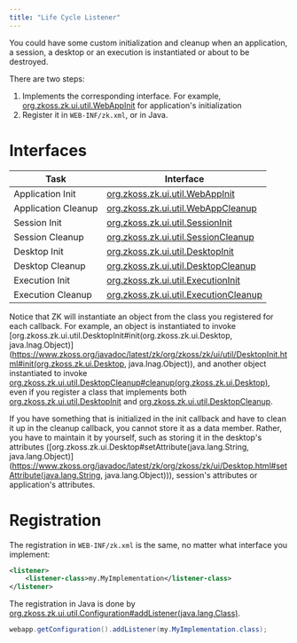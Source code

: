 ```yaml
---
title: "Life Cycle Listener"
---
```




You could have some custom initialization and cleanup when an
application, a session, a desktop or an execution is instantiated or
about to be destroyed.

There are two steps:

1.  Implements the corresponding interface. For example,
    [org.zkoss.zk.ui.util.WebAppInit](https://www.zkoss.org/javadoc/latest/zk/org/zkoss/zk/ui/util/WebAppInit.html)
    for application's initialization
2.  Register it in `WEB-INF/zk.xml`, or in Java.

# Interfaces

| Task                | Interface                                                                 |
|---------------------|---------------------------------------------------------------------------|
| Application Init    | [org.zkoss.zk.ui.util.WebAppInit](https://www.zkoss.org/javadoc/latest/zk/org/zkoss/zk/ui/util/WebAppInit.html)       |
| Application Cleanup | [org.zkoss.zk.ui.util.WebAppCleanup](https://www.zkoss.org/javadoc/latest/zk/org/zkoss/zk/ui/util/WebAppCleanup.html)    |
| Session Init        | [org.zkoss.zk.ui.util.SessionInit](https://www.zkoss.org/javadoc/latest/zk/org/zkoss/zk/ui/util/SessionInit.html)      |
| Session Cleanup     | [org.zkoss.zk.ui.util.SessionCleanup](https://www.zkoss.org/javadoc/latest/zk/org/zkoss/zk/ui/util/SessionCleanup.html)   |
| Desktop Init        | [org.zkoss.zk.ui.util.DesktopInit](https://www.zkoss.org/javadoc/latest/zk/org/zkoss/zk/ui/util/DesktopInit.html)      |
| Desktop Cleanup     | [org.zkoss.zk.ui.util.DesktopCleanup](https://www.zkoss.org/javadoc/latest/zk/org/zkoss/zk/ui/util/DesktopCleanup.html)   |
| Execution Init      | [org.zkoss.zk.ui.util.ExecutionInit](https://www.zkoss.org/javadoc/latest/zk/org/zkoss/zk/ui/util/ExecutionInit.html)    |
| Execution Cleanup   | [org.zkoss.zk.ui.util.ExecutionCleanup](https://www.zkoss.org/javadoc/latest/zk/org/zkoss/zk/ui/util/ExecutionCleanup.html) |

Notice that ZK will instantiate an object from the class you registered
for each callback. For example, an object is instantiated to invoke
[org.zkoss.zk.ui.util.DesktopInit#init(org.zkoss.zk.ui.Desktop, java.lnag.Object)](https://www.zkoss.org/javadoc/latest/zk/org/zkoss/zk/ui/util/DesktopInit.html#init(org.zkoss.zk.ui.Desktop, java.lnag.Object)),
and another object instantiated to invoke
[org.zkoss.zk.ui.util.DesktopCleanup#cleanup(org.zkoss.zk.ui.Desktop)](https://www.zkoss.org/javadoc/latest/zk/org/zkoss/zk/ui/util/DesktopCleanup.html#cleanup(org.zkoss.zk.ui.Desktop)),
even if you register a class that implements both
[org.zkoss.zk.ui.util.DesktopInit](https://www.zkoss.org/javadoc/latest/zk/org/zkoss/zk/ui/util/DesktopInit.html) and
[org.zkoss.zk.ui.util.DesktopCleanup](https://www.zkoss.org/javadoc/latest/zk/org/zkoss/zk/ui/util/DesktopCleanup.html).

If you have something that is initialized in the init callback and have
to clean it up in the cleanup callback, you cannot store it as a data
member. Rather, you have to maintain it by yourself, such as storing it
in the desktop's attributes
([org.zkoss.zk.ui.Desktop#setAttribute(java.lang.String, java.lang.Object)](https://www.zkoss.org/javadoc/latest/zk/org/zkoss/zk/ui/Desktop.html#setAttribute(java.lang.String, java.lang.Object))),
session's attributes or application's attributes.

# Registration

The registration in `WEB-INF/zk.xml` is the same, no matter what
interface you implement:

```xml
<listener>
    <listener-class>my.MyImplementation</listener-class>
</listener>
```

The registration in Java is done by
[org.zkoss.zk.ui.util.Configuration#addListener(java.lang.Class)](https://www.zkoss.org/javadoc/latest/zk/org/zkoss/zk/ui/util/Configuration.html#addListener(java.lang.Class)).

```java
webapp.getConfiguration().addListener(my.MyImplementation.class);
```
